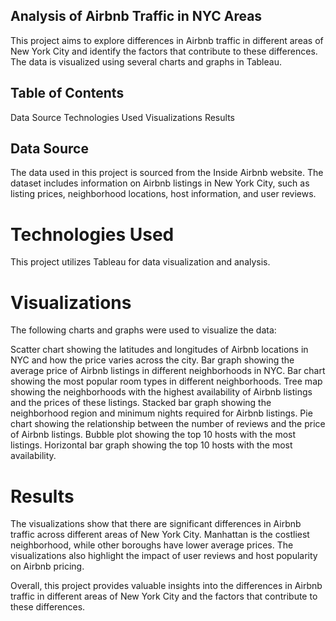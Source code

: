 ## Analysis of Airbnb Traffic in NYC Areas

This project aims to explore differences in Airbnb traffic in different areas of New York City and identify the factors that contribute to these differences. The data is visualized using several charts and graphs in Tableau.

## Table of Contents
Data Source
Technologies Used
Visualizations
Results

## Data Source
The data used in this project is sourced from the Inside Airbnb website. The dataset includes information on Airbnb listings in New York City, such as listing prices, neighborhood locations, host information, and user reviews.

# Technologies Used
This project utilizes Tableau for data visualization and analysis.

# Visualizations
The following charts and graphs were used to visualize the data:

Scatter chart showing the latitudes and longitudes of Airbnb locations in NYC and how the price varies across the city.
Bar graph showing the average price of Airbnb listings in different neighborhoods in NYC.
Bar chart showing the most popular room types in different neighborhoods.
Tree map showing the neighborhoods with the highest availability of Airbnb listings and the prices of these listings.
Stacked bar graph showing the neighborhood region and minimum nights required for Airbnb listings.
Pie chart showing the relationship between the number of reviews and the price of Airbnb listings.
Bubble plot showing the top 10 hosts with the most listings.
Horizontal bar graph showing the top 10 hosts with the most availability.

# Results
The visualizations show that there are significant differences in Airbnb traffic across different areas of New York City. Manhattan is the costliest neighborhood, while other boroughs have lower average prices. The visualizations also highlight the impact of user reviews and host popularity on Airbnb pricing.

Overall, this project provides valuable insights into the differences in Airbnb traffic in different areas of New York City and the factors that contribute to these differences.
